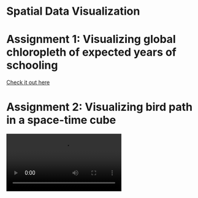 # Spatial Data Visualization

# Assignment 1: Visualizing global chloropleth of expected years of schooling
[Check it out here](https://chimii.online/assignment1/index2.html)
# Assignment 2: Visualizing bird path in a space-time cube
![Demo video](assignment2/assignment2_demo.mkv)
